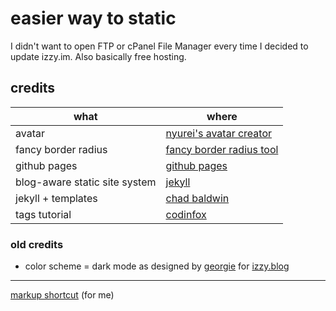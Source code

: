 # easier way to static
I didn't want to open FTP or cPanel File Manager every time I decided to update izzy.im. Also basically free hosting.

## credits
| what  | where |
| ---   | ---   |
| avatar | [nyurei's avatar creator](https://picrew.me/image_maker/1300090/) |
| fancy border radius | [fancy border radius tool](https://9elements.github.io/fancy-border-radius/) |
| github pages | [github pages](https://pages.github.com/) |
| blog-aware static site system | [jekyll](https://jekyllrb.com/) |
| jekyll  + templates | [chad baldwin](https://chadbaldwin.net/2021/03/14/how-to-build-a-sql-blog.html) |
| tags tutorial | [codinfox](https://codinfox.github.io/dev/2015/03/06/use-tags-and-categories-in-your-jekyll-based-github-pages/) |

### old credits
* color scheme = dark mode as designed by [georgie](https://hey.georgie.nu) for [izzy.blog](https://izzy.blog)

----

[markup shortcut](https://docs.github.com/en/get-started/writing-on-github/getting-started-with-writing-and-formatting-on-github/basic-writing-and-formatting-syntax) (for me)
